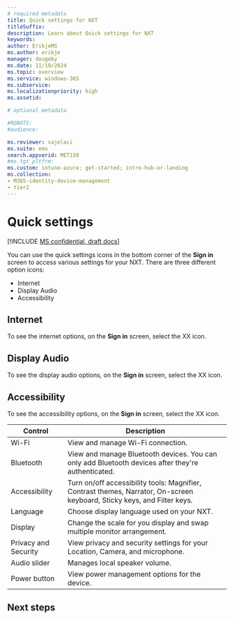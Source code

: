 ```yaml
---
# required metadata
title: Quick settings for NXT
titleSuffix:
description: Learn about Quick settings for NXT
keywords:
author: ErikjeMS  
ms.author: erikje
manager: dougeby
ms.date: 11/19/2024
ms.topic: overview
ms.service: windows-365
ms.subservice:
ms.localizationpriority: high
ms.assetid: 

# optional metadata

#ROBOTS:
#audience:

ms.reviewer: sajelaci
ms.suite: ems
search.appverid: MET150
#ms.tgt_pltfrm:
ms.custom: intune-azure; get-started; intro-hub-or-landing
ms.collection:
- M365-identity-device-management
- tier2
---
```


# Quick settings

[!INCLUDE [MS confidential, draft docs](./includes/draft-doc.md)]

You can use the quick settings icons in the bottom corner of the **Sign in** screen to access various settings for your NXT. There are three different option icons:

- Internet
- Display Audio
- Accessibility

## Internet

To see the internet options, on the **Sign in** screen, select the XX icon.

## Display Audio

To see the display audio options, on the **Sign in** screen, select the XX icon.

## Accessibility

To see the accessibility options, on the **Sign in** screen, select the XX icon.

| Control | Description |
| --- | --- |
| Wi-Fi | View and manage Wi-Fi connection. |
| Bluetooth | View and manage Bluetooth devices. You can only add Bluetooth devices after they're authenticated. |
| Accessibility | Turn on/off accessibility tools: Magnifier, Contrast themes, Narrator, On-screen keyboard, Sticky keys, and Filter keys. |
| Language | Choose display language used on your NXT. |
| Display | Change the scale for you display and swap multiple monitor arrangement. |
| Privacy and Security | View privacy and security settings for your Location, Camera, and microphone. |
| Audio slider | Manages local speaker volume. |
| Power button | View power management options for the device. |

<!-- ########################## -->
## Next steps
